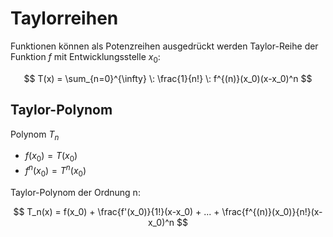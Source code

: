 # Taylorreihen

Funktionen können als Potenzreihen ausgedrückt werden Taylor-Reihe der Funktion
$f$ mit Entwicklungsstelle $x_0$:

$$
 T(x) = \sum_{n=0}^{\infty} \: \frac{1}{n!} \: f^{(n)}(x_0)(x-x_0)^n
$$

## Taylor-Polynom

Polynom $T_n$

- $f(x_0) = T(x_0)$
- $f^n(x_0) = T^n(x_0)$

Taylor-Polynom der Ordnung n:

$$
 T_n(x) = f(x_0) + \frac{f'(x_0)}{1!}(x-x_0) + ... + \frac{f^{(n)}(x_0)}{n!}(x-x_0)^n
$$

